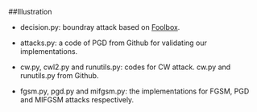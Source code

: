 ##Illustration

- decision.py: boundray attack based on [Foolbox](https://github.com/bethgelab/foolbox).

- attacks.py: a code of PGD from Github for validating our implementations.

- cw.py, cwl2.py and runutils.py: codes for CW attack. cw.py and runutils.py from Github.

- fgsm.py, pgd.py and mifgsm.py: the implementations for FGSM, PGD and MIFGSM attacks respectively.

